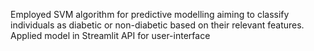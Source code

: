 Employed SVM algorithm for predictive modelling aiming to classify individuals as diabetic or non-diabetic based on their relevant features.
Applied model in Streamlit API for user-interface
